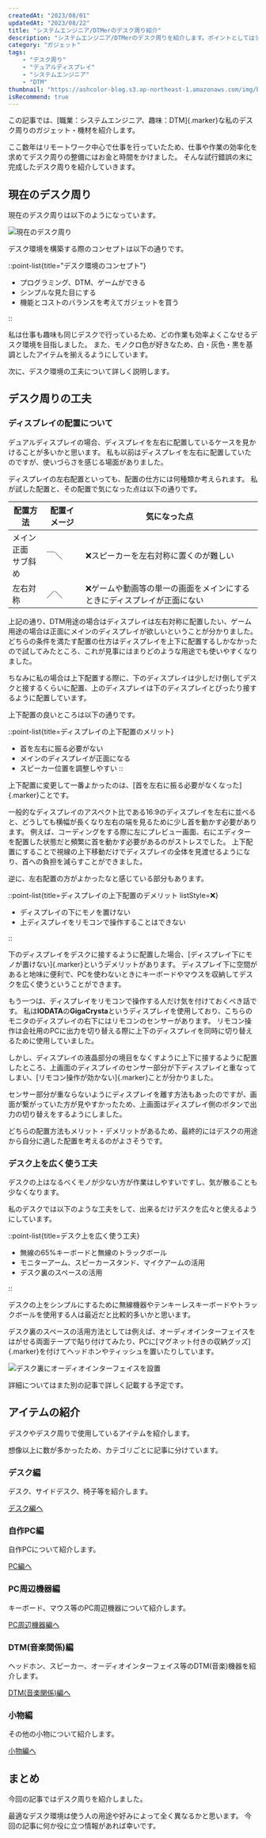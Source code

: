 ```yaml
---
createdAt: "2023/08/01"
updatedAt: "2023/08/22"
title: "システムエンジニア/DTMerのデスク周り紹介"
description: "システムエンジニア/DTMerのデスク周りを紹介します。ポイントとしてはデュアルディスプレイを上下配置することや、モニターアーム等を利用するをしており、様々な作業に最適化しています。"
category: "ガジェット"
tags:
    - "デスク周り"
    - "デュアルディスプレイ"
    - "システムエンジニア"
    - "DTM"
thumbnail: "https://ashcolor-blog.s3.ap-northeast-1.amazonaws.com/img/blog/gadget/desk-tour/overall.jpg"
isRecommend: true
---
```


この記事では、[職業：システムエンジニア、趣味：DTM]{.marker}な私のデスク周りのガジェット・機材を紹介します。

ここ数年はリモートワーク中心で仕事を行っていたため、仕事や作業の効率化を求めてデスク周りの整備にはお金と時間をかけました。
そんな試行錯誤の末に完成したデスク周りを紹介していきます。
 
## 現在のデスク周り

現在のデスク周りは以下のようになっています。

![現在のデスク周り](https://ashcolor-blog.s3.ap-northeast-1.amazonaws.com/img/blog/gadget/desk-tour/overall.jpg)

デスク環境を構築する際のコンセプトは以下の通りです。

::point-list{title="デスク環境のコンセプト"}

- プログラミング、DTM、ゲームができる
- シンプルな見た目にする
- 機能とコストのバランスを考えてガジェットを買う

::

私は仕事も趣味も同じデスクで行っているため、どの作業も効率よくこなせるデスク環境を目指しました。
また、モノクロ色が好きなため、白・灰色・黒を基調としたアイテムを揃えるようにしています。

次に、デスク環境の工夫について詳しく説明します。

## デスク周りの工夫

### ディスプレイの配置について

デュアルディスプレイの場合、ディスプレイを左右に配置しているケースを見かけることが多いかと思います。
私も以前はディスプレイを左右に配置していたのですが、使いづらさを感じる場面がありました。

ディスプレイの左右配置といっても、配置の仕方には何種類か考えられます。
私が試した配置と、その配置で気になった点は以下の通りです。

|配置方法|配置イメージ|気になった点|
|-|-|-|
|メイン正面<br/>サブ斜め|￣＼|❌スピーカーを左右対称に置くのが難しい|
|左右対称|／＼|❌ゲームや動画等の単一の画面をメインにするときにディスプレイが正面にない|

上記の通り、DTM用途の場合はディスプレイは左右対称に配置したい、ゲーム用途の場合は正面にメインのディスプレイが欲しいということが分かりました。
どちらの条件を満たす配置の仕方はディスプレイを上下に配置するしかなかったので試してみたところ、これが見事にはまりどのような用途でも使いやすくなりました。

ちなみに私の場合は上下配置する際に、下のディスプレイは少しだけ倒してデスクと接するくらいに配置、上のディスプレイは下のディスプレイとぴったり接するように配置しています。

上下配置の良いところは以下の通りです。

::point-list{title=ディスプレイの上下配置のメリット}

- 首を左右に振る必要がない
- メインのディスプレイが正面になる
- スピーカー位置を調整しやすい
::

上下配置に変更して一番よかったのは、[首を左右に振る必要がなくなった]{.marker}ことです。

一般的なディスプレイのアスペクト比である16:9のディスプレイを左右に並べると、どうしても横幅が長くなり左右の端を見るために少し首を動かす必要があります。
例えば、コーディングをする際に左にプレビュー画面、右にエディターを配置した状態だと頻繁に首を動かす必要があるのがストレスでした。
上下配置にすることで視線の上下移動だけでディスプレイの全体を見渡せるようになり、首への負担を減らすことができました。

逆に、左右配置の方がよかったなと感じている部分もあります。

::point-list{title=ディスプレイの上下配置のデメリット listStyle=❌}

- ディスプレイの下にモノを置けない
- 上ディスプレイをリモコンで操作することはできない

::

下のディスプレイをデスクに接するように配置した場合、[ディスプレイ下にモノが置けない]{.marker}というデメリットがあります。
ディスプレイ下に空間があると地味に便利で、PCを使わないときにキーボードやマウスを収納してデスクを広く使うということができます。

もう一つは、ディスプレイをリモコンで操作する人だけ気を付けておくべき話です。
私は**IODATA**の**GigaCrysta**というディスプレイを使用しており、こちらのモニタのディスプレイの右下にはリモコンのセンサーがあります。
リモコン操作は会社用のPCに出力を切り替える際に上下のディスプレイを同時に切り替えるために使用していました。

しかし、ディスプレイの液晶部分の境目をなくすように上下に接するように配置したところ、上画面のディスプレイのセンサー部分が下ディスプレイと重なってしまい、[リモコン操作が効かない]{.marker}ことが分かりました。

センサー部分が重ならないようにディスプレイを離す方法もあったのですが、画面が繋がっていた方が見やすかったため、上画面はディスプレイ側のボタンで出力の切り替えをするようにしました。

どちらの配置方法もメリット・デメリットがあるため、最終的にはデスクの用途から自分に適した配置を考えるのがよさそうです。

### デスク上を広く使う工夫

デスクの上はなるべくモノが少ない方が作業はしやすいですし、気が散ることも少なくなります。

私のデスクでは以下のような工夫をして、出来るだけデスクを広々と使えるようにしています。

::point-list{title=デスク上を広く使う工夫}

- 無線の65%キーボードと無線のトラックボール
- モニターアーム、スピーカースタンド、マイクアームの活用
- デスク裏のスペースの活用

::

デスクの上をシンプルにするために無線機器やテンキーレスキーボードやトラックボールを使用する人は最近だと比較的多いかと思います。

デスク裏のスペースの活用方法としては例えば、オーディオインターフェイスをはがせる両面テープで貼り付けてみたり、PCに[マグネット付きの収納グッズ]{.marker}を付けてヘッドホンやティッシュを置いたりしています。

![デスク裏にオーディオインターフェイスを設置](https://ashcolor-blog.s3.ap-northeast-1.amazonaws.com/img/blog/gadget/desk-tour/ur44.jpg)

詳細についてはまた別の記事で詳しく記載する予定です。

## アイテムの紹介

デスクやデスク周りで使用しているアイテムを紹介します。

想像以上に数が多かったため、カテゴリごとに記事に分けています。

### デスク編

デスク、サイドデスク、椅子等を紹介します。

[デスク編へ](/blog/gadget/desk-tour-desk)

### 自作PC編

自作PCについて紹介します。

[PC編へ](/blog/gadget/desk-tour-pc)

### PC周辺機器編

キーボード、マウス等のPC周辺機器について紹介します。

[PC周辺機器編へ](/blog/gadget/desk-tour-computer-accessories)

### DTM(音楽関係)編

ヘッドホン、スピーカー、オーディオインターフェイス等のDTM(音楽)機器を紹介します。

[DTM(音楽関係)編へ](/blog/gadget/desk-tour-dtm)

### 小物編

その他の小物について紹介します。

[小物編へ](/blog/gadget/desk-tour-accessory)

## まとめ

今回の記事ではデスク周りを紹介しました。

最適なデスク環境は使う人の用途や好みによって全く異なるかと思います。
今回の記事に何か役に立つ情報があれば幸いです。
